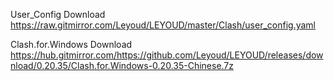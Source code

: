 User_Config Download
https://raw.gitmirror.com/Leyoud/LEYOUD/master/Clash/user_config.yaml

Clash.for.Windows Download
https://hub.gitmirror.com/https://github.com/Leyoud/LEYOUD/releases/download/0.20.35/Clash.for.Windows-0.20.35-Chinese.7z
